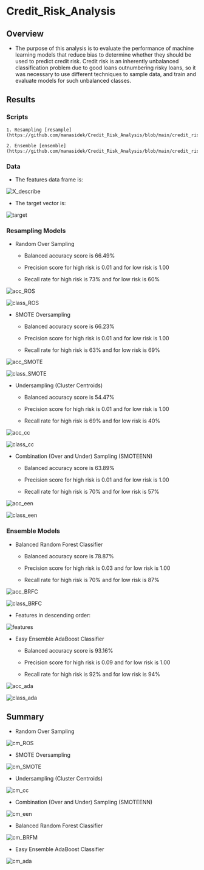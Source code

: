 # Credit_Risk_Analysis

## Overview

- The purpose of this analysis is to evaluate the performance of machine learning models that reduce bias to determine whether they should be used to predict credit risk. Credit risk is an inherently unbalanced classification problem due to good loans outnumbering risky loans, so it was necessary to use different techniques to sample data, and train and evaluate models for such unbalanced classes.

## Results

### Scripts

	1. Resampling [resample](https://github.com/manasidek/Credit_Risk_Analysis/blob/main/credit_risk_resampling.ipynb)

	2. Ensemble [ensemble](https://github.com/manasidek/Credit_Risk_Analysis/blob/main/credit_risk_ensemble.ipynb)

### Data

- The features data frame is:

![X_describe](https://github.com/manasidek/Credit_Risk_Analysis/blob/main/Images/X_describe.png)

- The target vector is:

![target](https://github.com/manasidek/Credit_Risk_Analysis/blob/main/Images/target.png)

### Resampling Models

- Random Over Sampling

	- Balanced accuracy score is 66.49%

	- Precision score for high risk is 0.01 and for low risk is 1.00
	
	- Recall rate for high risk is 73% and for low risk is 60%

![acc_ROS](https://github.com/manasidek/Credit_Risk_Analysis/blob/main/Images/acc_ROS.png)

![class_ROS](https://github.com/manasidek/Credit_Risk_Analysis/blob/main/Images/class_ROS.png)


- SMOTE Oversampling

	- Balanced accuracy score is 66.23%

	- Precision score for high risk is 0.01 and for low risk is 1.00
	
	- Recall rate for high risk is 63% and for low risk is 69%

![acc_SMOTE](https://github.com/manasidek/Credit_Risk_Analysis/blob/main/Images/acc_SMOTE.png)

![class_SMOTE](https://github.com/manasidek/Credit_Risk_Analysis/blob/main/Images/class_SMOTE.png)

- Undersampling (Cluster Centroids)

	- Balanced accuracy score is 54.47%

	- Precision score for high risk is 0.01 and for low risk is 1.00
	
	- Recall rate for high risk is 69% and for low risk is 40%

![acc_cc](https://github.com/manasidek/Credit_Risk_Analysis/blob/main/Images/acc_cc.png)

![class_cc](https://github.com/manasidek/Credit_Risk_Analysis/blob/main/Images/class_cc.png)

- Combination (Over and Under) Sampling (SMOTEENN)

	- Balanced accuracy score is 63.89%

	- Precision score for high risk is 0.01 and for low risk is 1.00
	
	- Recall rate for high risk is 70% and for low risk is 57%

![acc_een](https://github.com/manasidek/Credit_Risk_Analysis/blob/main/Images/acc_een.png)

![class_een](https://github.com/manasidek/Credit_Risk_Analysis/blob/main/Images/class_een.png)

### Ensemble Models

- Balanced Random Forest Classifier

	- Balanced accuracy score is 78.87%

	- Precision score for high risk is 0.03 and for low risk is 1.00
	
	- Recall rate for high risk is 70% and for low risk is 87%

![acc_BRFC](https://github.com/manasidek/Credit_Risk_Analysis/blob/main/Images/acc_BRFC.png)

![class_BRFC](https://github.com/manasidek/Credit_Risk_Analysis/blob/main/Images/class_BRFC.png)

- Features in descending order:

![features](https://github.com/manasidek/Credit_Risk_Analysis/blob/main/Images/features.png) 

- Easy Ensemble AdaBoost Classifier

	- Balanced accuracy score is 93.16%

	- Precision score for high risk is 0.09 and for low risk is 1.00
	
	- Recall rate for high risk is 92% and for low risk is 94%

![acc_ada](https://github.com/manasidek/Credit_Risk_Analysis/blob/main/Images/acc_ada.png)

![class_ada](https://github.com/manasidek/Credit_Risk_Analysis/blob/main/Images/class_ada.png)

## Summary

- Random Over Sampling

![cm_ROS](https://github.com/manasidek/Credit_Risk_Analysis/blob/main/Images/cm_ROS.png)

- SMOTE Oversampling

![cm_SMOTE](https://github.com/manasidek/Credit_Risk_Analysis/blob/main/Images/cm_SMOTE.png)

- Undersampling (Cluster Centroids)

![cm_cc](https://github.com/manasidek/Credit_Risk_Analysis/blob/main/Images/cm_cc.png)

- Combination (Over and Under) Sampling (SMOTEENN)

![cm_een](https://github.com/manasidek/Credit_Risk_Analysis/blob/main/Images/cm_een.png)

- Balanced Random Forest Classifier

![cm_BRFM](https://github.com/manasidek/Credit_Risk_Analysis/blob/main/Images/cm_BRFC.png)

- Easy Ensemble AdaBoost Classifier

![cm_ada](https://github.com/manasidek/Credit_Risk_Analysis/blob/main/Images/cm_ada.png)



